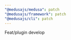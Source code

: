 ```yaml
---
"@medusajs/medusa": patch
"@medusajs/framework": patch
"@medusajs/cli": patch
---
```


Feat/plugin develop
